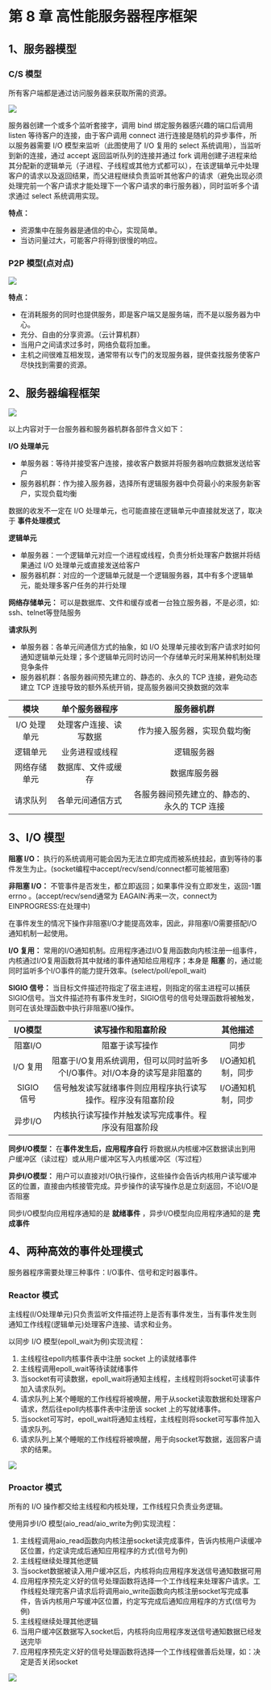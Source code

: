 # 第 8 章 高性能服务器程序框架

## 1、服务器模型

### C/S 模型

所有客户端都是通过访问服务器来获取所需的资源。

![](./Pic/8-1.png)

服务器创建一个或多个监听套接字，调用 bind 绑定服务器感兴趣的端口后调用 listen 等待客户的连接，由于客户调用 connect 进行连接是随机的异步事件，所以服务器需要 I/O 模型来监听（此图使用了 I/O 复用的 select 系统调用），当监听到新的连接，通过 accept 返回监听队列的连接并通过 fork 调用创建子进程来给其分配新的逻辑单元（子进程、子线程或其他方式都可以），在该逻辑单元中处理客户的请求以及返回结果，而父进程继续负责监听其他客户的请求（避免出现必须处理完前一个客户请求才能处理下一个客户请求的串行服务器），同时监听多个请求通过 select 系统调用实现。

**特点：** 

* 资源集中在服务器是通信的中心，实现简单。
* 当访问量过大，可能客户将得到很慢的响应。



### P2P 模型(点对点)

![](./Pic/8-2.png)

**特点：**

* 在消耗服务的同时也提供服务，即是客户端又是服务端，而不是以服务器为中心。
* 充分、自由的分享资源。（云计算机群）
* 当用户之间请求过多时，网络负载将加重。
* 主机之间很难互相发现，通常带有以专门的发现服务器，提供查找服务使客户尽快找到需要的资源。



## 2、服务器编程框架

![](./Pic/8-4.png)

以上内容对于一台服务器和服务器机群各部件含义如下：

**I/O 处理单元** 

* 单服务器：等待并接受客户连接，接收客户数据并将服务器响应数据发送给客户
* 服务器机群：作为接入服务器，选择所有逻辑服务器中负荷最小的来服务新客户，实现负载均衡

数据的收发不一定在 I/O 处理单元，也可能直接在逻辑单元中直接就发送了，取决于 **事件处理模式**



**逻辑单元**

* 单服务器：一个逻辑单元对应一个进程或线程，负责分析处理客户数据并将结果通过 I/O 处理单元或直接发送给客户
* 服务器机群：对应的一个逻辑单元就是一个逻辑服务器，其中有多个逻辑单元，能处理多客户任务的并行处理



**网络存储单元：** 可以是数据库、文件和缓存或者一台独立服务器，不是必须，如: ssh、telnet等登陆服务



**请求队列**

* 单服务器：各单元间通信方式的抽象，如 I/O 处理单元接收到客户请求时如何通知逻辑单元处理；多个逻辑单元同时访问一个存储单元时采用某种机制处理竞争条件
* 服务器机群：各服务器间预先建立的、静态的、永久的 TCP 连接，避免动态建立 TCP 连接导致的额外系统开销，提高服务器间交换数据的效率

|     模块     |     单个服务器程序     |                  服务器机群                   |
| :----------: | :--------------------: | :-------------------------------------------: |
| I/O 处理单元 | 处理客户连接、读写数据 |         作为接入服务器，实现负载均衡          |
|   逻辑单元   |     业务进程或线程     |                  逻辑服务器                   |
| 网络存储单元 |   数据库、文件或缓存   |                 数据库服务器                  |
|   请求队列   |    各单元间通信方式    | 各服务器间预先建立的、静态的、永久的 TCP 连接 |



## 3、I/O 模型

**阻塞  I/O：** 执行的系统调用可能会因为无法立即完成而被系统挂起，直到等待的事件发生为止。(socket编程中accept/recv/send/connect都可能被阻塞)

**非阻塞  I/O：** 不管事件是否发生，都立即返回；如果事件没有立即发生，返回-1置 errno 。(accept/recv/send通常为 EAGAIN:再来一次，connect为 EINPROGRESS:在处理中)



在事件发生的情况下操作非阻塞I/O才能提高效率，因此，非阻塞I/O需要搭配I/O通知机制一起使用。

**I/O 复用：** 常用的I/O通知机制。应用程序通过I/O复用函数向内核注册一组事件，内核通过I/O复用函数将其中就绪的事件通知给应用程序；本身是 **阻塞** 的，通过能同时监听多个I/O事件的能力提升效率。(select/poll/epoll_wait)

**SIGIO 信号：** 当目标文件描述符指定了宿主进程，则指定的宿主进程可以捕获SIGIO信号。当文件描述符有事件发生时，SIGIO信号的信号处理函数将被触发，则可在该处理函数中执行非阻塞I/O操作。

|  I/O模型   |                      读写操作和阻塞阶段                      |     其他描述      |
| :--------: | :----------------------------------------------------------: | :---------------: |
|  阻塞I/O   |                        阻塞于读写操作                        |       同步        |
|  I/O 复用  | 阻塞于I/O复用系统调用，但可以同时监听多个I/O事件。对I/O本身的读写是非阻塞的 | I/O通知机制，同步 |
| SIGIO 信号 | 信号触发读写就绪事件则应用程序执行读写操作。程序没有阻塞阶段 | I/O通知机制，同步 |
|  异步I/O   |     内核执行读写操作并触发读写完成事件。程序没有阻塞阶段     |                   |

**同步I/O模型：** 在**事件发生后，应用程序自行**  将数据从内核缓冲区数据读出到用户缓冲区（读过程）或从用户缓冲区写入内核缓冲区（写过程）

**异步I/O模型：** 用户可以直接对I/O执行操作，这些操作会告诉内核用户读写缓冲区的位置，直接由内核接管完成。异步操作的读写操作总是立刻返回，不论I/O是否阻塞

同步I/O模型向应用程序通知的是 **就绪事件** ，异步I/O模型向应用程序通知的是 **完成事件** 



## 4、两种高效的事件处理模式

服务器程序需要处理三种事件：I/O事件、信号和定时器事件。



### Reactor 模式

主线程(I/O处理单元)只负责监听文件描述符上是否有事件发生，当有事件发生则通知工作线程(逻辑单元)处理客户连接、请求和业务。

以同步 I/O 模型(epoll_wait为例)实现流程：

1. 主线程往epoll内核事件表中注册 socket 上的读就绪事件
2. 主线程调用epoll_wait等待读就绪事件
3. 当socket有可读数据，epoll_wait将通知主线程，主线程则将socket可读事件加入请求队列。
4. 请求队列上某个睡眠的工作线程将被唤醒，用于从socket读取数据和处理客户请求，然后往epoll内核事件表中注册该 socket 上的写就绪事件。
5. 当socket可写时，epoll_wait将通知主线程，主线程则将socket可写事件加入请求队列。
6. 请求队列上某个睡眠的工作线程将被唤醒，用于向socket写数据，返回客户请求的结果。

![](./Pic/8-5.png)

### Proactor 模式

所有的 I/O 操作都交给主线程和内核处理，工作线程只负责业务逻辑。

使用异步I/O 模型(aio_read/aio_write为例)实现流程：

1. 主线程调用aio_read函数向内核注册socket读完成事件，告诉内核用户读缓冲区位置，约定读完成后通知应用程序的方式(信号为例)
2. 主线程继续处理其他逻辑
3. 当socket数据被读入用户缓冲区后，内核将向应用程序发送信号通知数据可用
4. 应用程序预先定义好的信号处理函数将选择一个工作线程来处理客户请求。工作线程处理完客户请求后将调用aio_write函数向内核注册socket写完成事件，告诉内核用户写缓冲区位置，约定写完成后通知应用程序的方式(信号为例)
5. 主线程继续处理其他逻辑
6. 当用户缓冲区数据写入socket后，内核将向应用程序发送信号通知数据已经发送完毕
7. 应用程序预先定义好的信号处理函数将选择一个工作线程做善后处理，如：决定是否关闭socket

![](./Pic/8-6.png)

